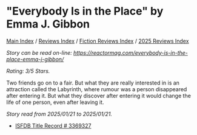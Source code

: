 # "Everybody Is in the Place" by Emma J. Gibbon

[Main Index](../../../README.md) / [Reviews Index](../../README.md) / [Fiction Reviews Index](../README.md) / [2025 Reviews Index](README.md)

*Story can be read on-line: <https://reactormag.com/everybody-is-in-the-place-emma-j-gibbon/>*

*Rating: 3/5 Stars.*

Two friends go on to a fair. But what they are really interested in is an attraction called the Labyrinth, where rumour was a person disappeared after entering it. But what they discover after entering it would change the life of one person, even after leaving it.

*Story read from 2025/01/21 to 2025/01/21.*

- [ISFDB Title Record # 3369327](https://www.isfdb.org/cgi-bin/title.cgi?3369327)
